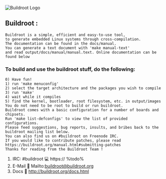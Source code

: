 ![Buildroot Logo](docs/website/images/logo_small.png)
## Buildroot : 
````
Buildroot is a simple, efficient and easy-to-use tool, 
to generate embedded Linux systems through cross-compilation.
The documentation can be found in the docs/manual.
You can generate a text document with 'make manual-text' 
and read output/docs/manual/manual.text. Online documentation can be found below
````
### To build and use the buildroot stuff, do the following:
````
0) Have fun!
1) run 'make menuconfig'
2) select the target architecture and the packages you wish to compile
3) run 'make'
4) wait while it compiles
5) find the kernel, bootloader, root filesystem, etc. in output/images
You do not need to be root to build or run buildroot.
Buildroot comes with a basic configuration for a number of boards and chipsets.
Run 'make list-defconfigs' to view the list of provided configurations.
Please feed suggestions, bug reports, insults, and bribes back to the
buildroot mailing list below.
You can also find us on #buildroot on Freenode IRC.
If you would like to contribute patches, please read
https://buildroot.org/manual.html#submitting-patches
Thanks for reading from the Buildroot Team !
````
1) IRC: #buildroot :computer: https:// %todo%
2) E-Mail :email: Mailto:buildroot@buildroot.org
3) Docs :floppy_disk: http://buildroot.org/docs.html
